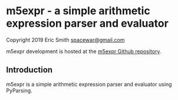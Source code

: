 # m5expr - a simple arithmetic expression parser and evaluator

Copyright 2019 Eric Smith <spacewar@gmail.com>

m5expr development is hosted at the
[m5expr Github repository](https://github.com/brouhaha/m5expr/).

## Introduction

m5expr is a simple arithmetic expression parser and evaluator using
PyParsing.
